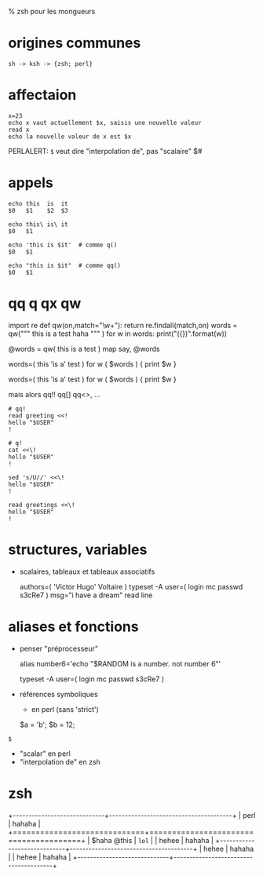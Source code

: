 % zsh pour les mongueurs

# origines communes

    sh -> ksh -> {zsh; perl}

# affectaion

    x=23
    echo x vaut actuellement $x, saisis une nouvelle valeur
    read x
    echo la nouvelle valeur de x est $x

PERLALERT: `$` veut dire "interpolation de", pas "scalaire"
    $# 


# appels

    echo this  is  it
    $0   $1    $2  $3

    echo this\ is\ it
    $0   $1

    echo 'this is $it'  # comme q()
    $0   $1

    echo "this is $it"  # comme qq()
    $0   $1

# qq q qx qw

import re
def qw(on,match="\w+"): return re.findall(match,on)
words = qw("""
      this is a test
      haha
      """ )
for w in words: print("({})".format(w))

@words = qw( this is a test )
map say, @words

words=( this 'is a' test )
for w ( $words ) { print $w }

words=( this 'is a' test )
for w ( $words ) { print $w }


mais alors qq!! qq[] qq<>, ...

    # qq!
    read greeting <<!
    hello "$USER"
    !

    # q!
    cat <<\!
    hello "$USER"
    !

    sed 's/U//' <<\!
    hello "$USER"
    !

    read greetings <<\!
    hello "$USER"
    !

# structures, variables

* scalaires, tableaux et tableaux associatifs

    authors=(
        'Victor Hugo'
        Voltaire
    )
    typeset -A user=( login mc passwd s3cRe7 )
    msg="i have a dream"
    read line

# aliases et fonctions

* penser "préprocesseur"

    alias number6='echo "$RANDOM is a number. not number 6"'



    typeset -A user=( login mc passwd s3cRe7 )




* références symboliques
    * en perl (sans 'strict')
    
    $a = 'b'; $b = 12; 

`$`

* "scalar" en perl
* "interpolation de" en zsh

# zsh

+-----------------------------+---------------------------------------+
| perl                        | hahaha                                |
+=============================+=======================================+
| $haha @this                 | `lol`                                 |
| hehee                       | hahaha                                |
+-----------------------------+---------------------------------------+
| hehee                       | hahaha                                |
| hehee                       | hahaha                                |
+-----------------------------+---------------------------------------+








